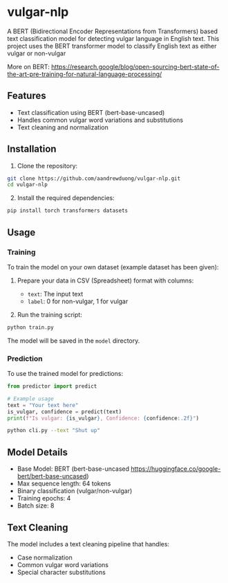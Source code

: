 # vulgar-nlp

A BERT (Bidirectional Encoder Representations from Transformers) based text classification model for detecting vulgar language in English text. This project uses the BERT transformer model to classify English text as either vulgar or non-vulgar

More on BERT: https://research.google/blog/open-sourcing-bert-state-of-the-art-pre-training-for-natural-language-processing/
## Features

- Text classification using BERT (bert-base-uncased)
- Handles common vulgar word variations and substitutions
- Text cleaning and normalization

## Installation

1. Clone the repository:
```bash
git clone https://github.com/aandrewduong/vulgar-nlp.git
cd vulgar-nlp
```

2. Install the required dependencies:
```bash
pip install torch transformers datasets
```

## Usage

### Training

To train the model on your own dataset (example dataset has been given):
1. Prepare your data in CSV (Spreadsheet) format with columns:
   - `text`: The input text
   - `label`: 0 for non-vulgar, 1 for vulgar

2. Run the training script:
```bash
python train.py
```

The model will be saved in the `model` directory.

### Prediction

To use the trained model for predictions:

```python
from predictor import predict

# Example usage
text = "Your text here"
is_vulgar, confidence = predict(text)
print(f"Is vulgar: {is_vulgar}, Confidence: {confidence:.2f}")
```

```bash
python cli.py --text "Shut up"
```

## Model Details

- Base Model: BERT (bert-base-uncased https://huggingface.co/google-bert/bert-base-uncased)
- Max sequence length: 64 tokens
- Binary classification (vulgar/non-vulgar)
- Training epochs: 4
- Batch size: 8

## Text Cleaning

The model includes a text cleaning pipeline that handles:
- Case normalization
- Common vulgar word variations
- Special character substitutions
